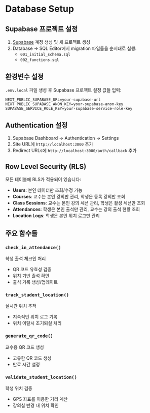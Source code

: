 # Database Setup

## Supabase 프로젝트 설정

1. [Supabase](https://supabase.com) 계정 생성 및 새 프로젝트 생성
2. Database → SQL Editor에서 migration 파일들을 순서대로 실행:
   - `001_initial_schema.sql`
   - `002_functions.sql`

## 환경변수 설정

`.env.local` 파일 생성 후 Supabase 프로젝트 설정 값들 입력:

```env
NEXT_PUBLIC_SUPABASE_URL=your-supabase-url
NEXT_PUBLIC_SUPABASE_ANON_KEY=your-supabase-anon-key
SUPABASE_SERVICE_ROLE_KEY=your-supabase-service-role-key
```

## Authentication 설정

1. Supabase Dashboard → Authentication → Settings
2. Site URL에 `http://localhost:3000` 추가
3. Redirect URLs에 `http://localhost:3000/auth/callback` 추가

## Row Level Security (RLS)

모든 테이블에 RLS가 적용되어 있습니다:

- **Users**: 본인 데이터만 조회/수정 가능
- **Courses**: 교수는 본인 강의만 관리, 학생은 등록 강의만 조회
- **Class Sessions**: 교수는 본인 강의 세션 관리, 학생은 활성 세션만 조회
- **Attendances**: 학생은 본인 출석만 관리, 교수는 강의 출석 현황 조회
- **Location Logs**: 학생은 본인 위치 로그만 관리

## 주요 함수들

### `check_in_attendance()`
학생 출석 체크인 처리
- QR 코드 유효성 검증
- 위치 기반 출석 확인
- 출석 기록 생성/업데이트

### `track_student_location()`
실시간 위치 추적
- 지속적인 위치 로그 기록
- 위치 이탈시 조기퇴실 처리

### `generate_qr_code()`
교수용 QR 코드 생성
- 고유한 QR 코드 생성
- 만료 시간 설정

### `validate_student_location()`
학생 위치 검증
- GPS 좌표를 이용한 거리 계산
- 강의실 반경 내 위치 확인